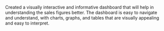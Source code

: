 Created a visually interactive and informative dashboard that will help in understanding the sales figures better. The dashboard is easy to navigate and understand, with charts, graphs, and tables that are visually appealing and easy to interpret.
